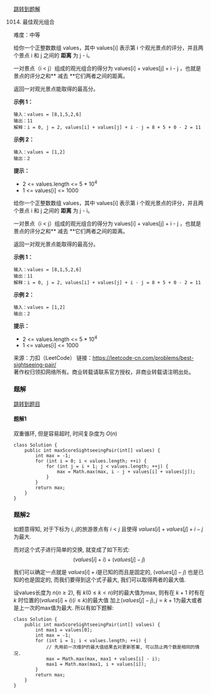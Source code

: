 [跳转到题解](#题解)

1014. 最佳观光组合

难度：中等

给你一个正整数数组 values，其中 values[i] 表示第 i 个观光景点的评分，并且两个景点 i 和 j 之间的 **距离** 为 j - i。

一对景点（i < j）组成的观光组合的得分为 values[i] + values[j] + i - j ，也就是景点的评分之和** 减去 **它们两者之间的距离。

返回一对观光景点能取得的最高分。



**示例 1：**

```
输入：values = [8,1,5,2,6]
输出：11
解释：i = 0, j = 2, values[i] + values[j] + i - j = 8 + 5 + 0 - 2 = 11

```


**示例 2：**

```
输入：values = [1,2]
输出：2

```




**提示：**

- 2 <= values.length <= 5 * 10<sup>4</sup>
- 1 <= values[i] <= 1000


给你一个正整数数组 values，其中 values[i] 表示第 i 个观光景点的评分，并且两个景点 i 和 j 之间的 **距离** 为 j - i。

一对景点（i < j）组成的观光组合的得分为 values[i] + values[j] + i - j ，也就是景点的评分之和** 减去 **它们两者之间的距离。

返回一对观光景点能取得的最高分。



**示例 1：**

```
输入：values = [8,1,5,2,6]
输出：11
解释：i = 0, j = 2, values[i] + values[j] + i - j = 8 + 5 + 0 - 2 = 11

```


**示例 2：**

```
输入：values = [1,2]
输出：2

```




**提示：**

- 2 <= values.length <= 5 * 10<sup>4</sup>
- 1 <= values[i] <= 1000


来源：力扣（LeetCode）
链接：https://leetcode-cn.com/problems/best-sightseeing-pair/  
著作权归领扣网络所有。商业转载请联系官方授权，非商业转载请注明出处。  

### 题解

[跳转到题目](#page)

#### 题解1

双重循环, 但是容易超时, 时间复杂度为 $O(n)$

```
class Solution {
    public int maxScoreSightseeingPair(int[] values) {
        int max = -1;
        for (int i = 0; i < values.length; ++i) {
            for (int j = i + 1; j < values.length; ++j) {
                max = Math.max(max, i - j + values[i] + values[j]);
            }
        }
        return max;
    }
}
```

### 题解2

如题意得知, 对于下标为 $i$, $j$的旅游景点有 $i < j$ 且使得 $values[i] + values[j] + i - j$ 为最大.

而对这个式子进行简单的交换, 就变成了如下形式: $$(values[i] + i) + (values[j] - j)$$

我们可以确定一点就是 $values[i] + i$是已知的而且是固定的, $(values[j] - j)$
也是已知的也是固定的, 而我们要得到这个式子最大, 我们可以取得两者的最大值.

设values长度为 $n$($n \geq 2$), 有 $k$($0 \leq k < n$)时的最大值为max,
则有在 $k + 1$ 时有在 $k$ 时位置的$(values[i] + i) (i \leq k)$的最大值
加上$(values[j] - j), j = k + 1$为最大或者是上一次的max值为最大.
所以有如下题解:

```
class Solution {
    public int maxScoreSightseeingPair(int[] values) {
        int max1 = values[0];
        int max = -1;
        for (int i = 1; i < values.length; ++i) {
            // 先用前一次维护的最大值结果去对更新答案, 可以防止两个数是相同的情况.
            max = Math.max(max, max1 + values[i] - i);
            max1 = Math.max(max1, i + values[i]);
        }
        return max;
    }
}
```
